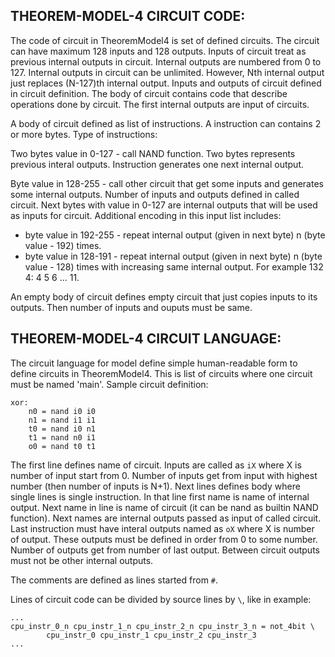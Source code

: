 ## THEOREM-MODEL-4 CIRCUIT CODE:

The code of circuit in TheoremModel4 is set of defined circuits. The circuit can have
maximum 128 inputs and 128 outputs. Inputs of circuit treat as previous internal outputs
in circuit. Internal outputs are numbered from 0 to 127. Internal outputs in circuit can be
unlimited. However, Nth internal output just replaces (N-127)th internal output.
Inputs and outputs of circuit defined in circuit definition. The body of circuit contains code
that describe operations done by circuit. The first internal outputs are input of circuits.

A body of circuit defined as list of instructions. A instruction can contains 2 or more bytes.
Type of instructions:

Two bytes value in 0-127 - call NAND function. Two bytes represents previous interal outputs.
Instruction generates one next internal output.

Byte value in 128-255 - call other circuit that get some inputs and generates some
internal outputs. Number of inputs and outputs defined in called circuit.
Next bytes with value in 0-127 are internal outputs that will be used
as inputs for circuit. Additional encoding in this input list includes:
* byte value in 192-255 - repeat internal output (given in next byte) n (byte value - 192)
  times.
* byte value in 128-191 - repeat internal output (given in next byte) n (byte value - 128)
  times with increasing same internal output. For example 132 4: 4 5 6 ... 11.

An empty body of circuit defines empty circuit that just copies inputs to its outputs.
Then number of inputs and ouputs must be same.

## THEOREM-MODEL-4 CIRCUIT LANGUAGE:

The circuit language for model define simple human-readable form to define circuits in
TheoremModel4. This is list of circuits where one circuit must be named 'main'.
Sample circuit definition:

```
xor:
    n0 = nand i0 i0
    n1 = nand i1 i1
    t0 = nand i0 n1
    t1 = nand n0 i1
    o0 = nand t0 t1
```

The first line defines name of circuit. Inputs are called as `iX` where X is number of input
start from 0. Number of inputs get from input with highest number (then number of inputs is 
N+1). Next lines defines body where single lines is single instruction.
In that line first name is name of internal output. Next name in line is name of circuit
(it can be nand as builtin NAND function). Next names are internal outputs passed as
input of called circuit. Last instruction must have interal outputs named as `oX` where
X is number of output. These outputs must be defined in order from 0 to some number.
Number of outputs get from number of last output.
Between circuit outputs must not be other internal outputs.

The comments are defined as lines started from `#`.

Lines of circuit code can be divided by source lines by `\`, like in example:

```
...
cpu_instr_0_n cpu_instr_1_n cpu_instr_2_n cpu_instr_3_n = not_4bit \
        cpu_instr_0 cpu_instr_1 cpu_instr_2 cpu_instr_3
...
```
